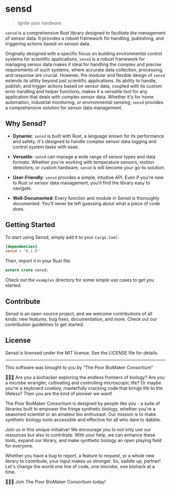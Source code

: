 # sensd

> Ignite your hardware

`sensd` is a comprehensive Rust library designed to facilitate the management of sensor data.
It provides a robust framework for handling, publishing, and triggering actions based on sensor
data. 

Originally designed with a specific focus on building environmental control systems for scientific applications, `sensd` is a
robust framework for managing sensor data makes it ideal for handling the complex and precise requirements of such systems,
where accurate data collection, processing, and response are crucial. However, the modular and flexible design of `sensd` extends
its utility beyond just scientific applications. Its ability to handle, publish, and trigger actions based on sensor data,
coupled with its custom error handling and helper functions, makes it a versatile tool for any application that deals with
complex sensor data. Whether it's for home automation, industrial monitoring, or environmental sensing, `sensd` provides a
comprehensive solution for sensor data management.

## Why Sensd?

- **Dynamic**: `sensd` is built with Rust, a language known for its performance and safety. It's designed to handle complex sensor
  data logging and control system tasks with ease.

- **Versatile**: `sensd` can manage a wide range of sensor types and data formats. Whether you're working with temperature sensors,
  motion detectors, or custom hardware, `sensd` is will become your go-to solution.

- **User-Friendly**: `sensd` provides a simple, intuitive API. Even if you're new to Rust or sensor data management, you'll find
  the library easy to navigate.

- **Well-Documented**: Every function and module in Sensd is thoroughly documented. You'll never be left guessing about what a piece
  of code does.

## Getting Started

To start using Sensd, simply add it to your `Cargo.toml`:

```toml
[dependencies]
sensd = "0.1.0"
```

Then, import it in your Rust file:

```rust
extern crate sensd;
```

Check out the `examples` directory for some simple use cases to get you started.

## Contribute

Sensd is an open-source project, and we welcome contributions of all kinds: new features, bug fixes, documentation, and more. Check out
our contribution guidelines to get started.

## License

Sensd is licensed under the MIT license. See the LICENSE file for details.

---

This software was brought to you by “The Poor BioMaker Consortium”

🧪🧬🔬 Are you a biohacker exploring the endless frontiers of biology? Are you a microbe wrangler, cultivating and controlling microscopic
life? Or maybe you're a keyboard cowboy, masterfully cracking code that brings life to the lifeless? Then you are the kind of pioneer we
want!

The Poor BioMaker Consortium is designed by people like you - a suite of libraries built to empower the fringe synthetic biology, whether
you're a seasoned scientist or an amateur bio enthusiast. Our mission is to make synthetic biology tools accessible and effective for all who
dare to dabble.

Join us in this unique initiative! We encourage you to not only use our resources but also to contribute. With your help, we can enhance these
tools, expand our library, and make synthetic biology an open playing field for everyone.

Whether you have a bug to report, a feature to request, or a whole new library to contribute, your input makes us stronger. So, saddle up,
partner! Let's change the world one line of code, one microbe, one biohack at a time.

🔬🧬🧪 Join The Poor BioMaker Consortium today!